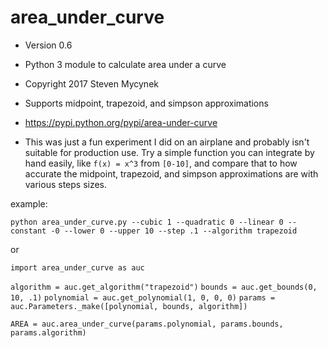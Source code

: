 # area_under_curve
* Version 0.6
* Python 3 module to calculate area under a curve
* Copyright 2017 Steven Mycynek
* Supports midpoint, trapezoid, and simpson approximations
* https://pypi.python.org/pypi/area-under-curve

* This was just a fun experiment I did on an airplane and probably isn't suitable for production use.  Try a simple function you can integrate by hand easily, like `f(x) = x^3` from `[0-10]`, and compare that to how accurate the midpoint, trapezoid, and simpson approximations are with various steps sizes.

example:

`python area_under_curve.py --cubic 1 --quadratic 0 --linear 0 --constant -0 --lower 0 --upper 10 --step .1 --algorithm trapezoid`


or 

`import area_under_curve as auc`

`algorithm = auc.get_algorithm("trapezoid")`
`bounds = auc.get_bounds(0, 10, .1)`
`polynomial = auc.get_polynomial(1, 0, 0, 0)`
`params = auc.Parameters._make([polynomial, bounds, algorithm])`

`AREA = auc.area_under_curve(params.polynomial, params.bounds, params.algorithm)`
